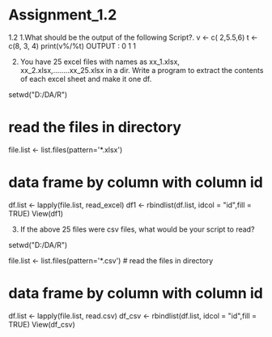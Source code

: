 # Assignment_1.2
1.2
1.What should be the output of the following Script?.
v <- c( 2,5.5,6)
t <- c(8, 3, 4)
print(v%/%t)
OUTPUT  :  0 1 1
 

2. You have 25 excel files with names as xx_1.xlsx, xx_2.xlsx,........xx_25.xlsx in a dir.
Write a program to extract the contents of each excel sheet and make it one df.

 setwd("D:/DA/R")  
# read the files in directory
file.list <- list.files(pattern='*.xlsx')      

# data frame by column with column id
df.list <- lapply(file.list, read_excel)
df1 <- rbindlist(df.list, idcol = "id",fill = TRUE)
View(df1)
 
 


3. If the above 25 files were csv files, what would be your script to read?
 
 setwd("D:/DA/R")

file.list <- list.files(pattern='*.csv') # read the files in directory


# data frame by column with column id
df.list <- lapply(file.list, read.csv)
df_csv <- rbindlist(df.list, idcol = "id",fill = TRUE)
View(df_csv)
